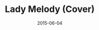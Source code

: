---
layout: cassette
artist: "Janeth Barako ft. Jay P Nalei"
title: "Lady Melody (Cover)"
permalink: /cassette/single//:title
date: 2015-06-04
cassette: "/assets/images/cassette/janeth-barako-lady-melody.png"
side-a: "'janeth_barako_-_lady_melody'"
side-b: "'janeth_barako_-_lady_melody'"
image_meta: "/assets/images/artwork/janeth-barako-lady-melody.jpg"
artist_meta: "Janeth Barako"
title_meta: "Lady Melody<br> (Cover ft. Jay P Nalei)"
categories: Single
tags: [janeth_barako, jay_p_nalei]
icon: '<i class="demo-icon icon-cassette"></i>'
---